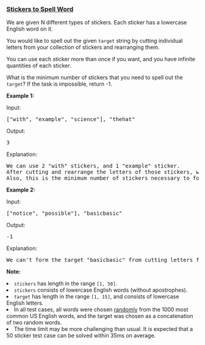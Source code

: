 ### [Stickers to Spell Word](https://leetcode.com/problems/stickers-to-spell-word)

<p>
We are given N different types of stickers.  Each sticker has a lowercase English word on it.
</p><p>
You would like to spell out the given <code>target</code> string by cutting individual letters from your collection of stickers and rearranging them.
</p><p>
You can use each sticker more than once if you want, and you have infinite quantities of each sticker.
</p><p>
What is the minimum number of stickers that you need to spell out the <code>target</code>?  If the task is impossible, return -1.
</p>

<p><b>Example 1:</b></p>
<p>Input:<pre>
["with", "example", "science"], "thehat"
</pre></p>

<p>Output:<pre>
3
</pre></p>

<p>Explanation:<pre>
We can use 2 "with" stickers, and 1 "example" sticker.
After cutting and rearrange the letters of those stickers, we can form the target "thehat".
Also, this is the minimum number of stickers necessary to form the target string.
</pre></p>

<p><b>Example 2:</b></p>
<p>Input:<pre>
["notice", "possible"], "basicbasic"
</pre></p>

<p>Output:<pre>
-1
</pre></p>

<p>Explanation:<pre>
We can't form the target "basicbasic" from cutting letters from the given stickers.
</pre></p>

<p><b>Note:</b>
<li><code>stickers</code> has length in the range <code>[1, 50]</code>.</li>
<li><code>stickers</code> consists of lowercase English words (without apostrophes).</li>
<li><code>target</code> has length in the range <code>[1, 15]</code>, and consists of lowercase English letters.</li>
<li>In all test cases, all words were chosen <u>randomly</u> from the 1000 most common US English words, and the target was chosen as a concatenation of two random words.</li>
<li>The time limit may be more challenging than usual.  It is expected that a 50 sticker test case can be solved within 35ms on average.</li>
</p>